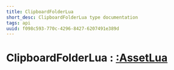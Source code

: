 ```yaml
---
title: ClipboardFolderLua
short_desc: ClipboardFolderLua type documentation
tags: api
uuid: f098c593-770c-4296-8427-6207491e389d
---
```


# ClipboardFolderLua : [:AssetLua](:AssetLua)

